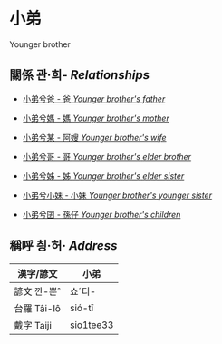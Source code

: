 # 小弟
Younger brother

## 關係 관·희- _Relationships_

- [小弟兮爸 - 爸 _Younger brother's_ _father_](member2.md)

- [小弟兮媽 - 媽 _Younger brother's_ _mother_](member3.md)

- [小弟兮某 - 阿嫂 _Younger brother's_ _wife_](member21.md)

- [小弟兮哥 - 哥 _Younger brother's_ _elder brother_](member4.md)

- [小弟兮姊 - 姊 _Younger brother's_ _elder sister_](member5.md)

- [小弟兮小妹 - 小妹 _Younger brother's_ _younger sister_](member7.md)

- [小弟兮囝 - 孫仔 _Younger brother's_ _children_](member22.md)



## 稱呼 칑·허· _Address_

漢字/諺文 | 小弟
--- | ---
諺文 깐-뿐ˆ | 쇼ˊ디-
台羅 Tâi-lô | sió-tī
戴字 Taiji | sio1tee33


